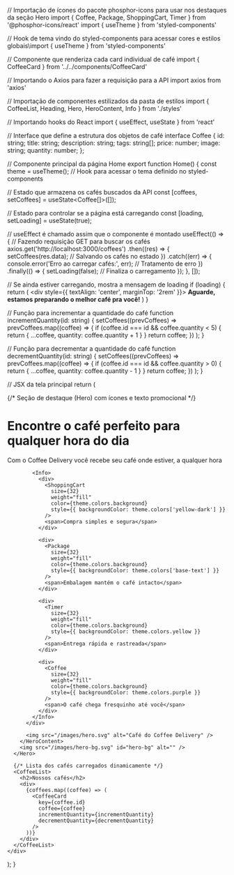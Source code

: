 // Importação de ícones do pacote phosphor-icons para usar nos destaques da seção Hero
import { Coffee, Package, ShoppingCart, Timer } from '@phosphor-icons/react'
import { useTheme } from 'styled-components'



// Hook de tema vindo do styled-components para acessar cores e estilos globais\import { useTheme } from 'styled-components'

// Componente que renderiza cada card individual de café
import { CoffeeCard } from '../../components/CoffeeCard'

// Importando o Axios para fazer a requisição para a API
import axios from 'axios'

// Importação de componentes estilizados da pasta de estilos
import { CoffeeList, Heading, Hero, HeroContent, Info } from './styles'

// Importando hooks do React
import { useEffect, useState } from 'react'

// Interface que define a estrutura dos objetos de café
interface Coffee {
  id: string;
  title: string;
  description: string;
  tags: string[];
  price: number;
  image: string;
  quantity: number;
};

// Componente principal da página Home
export function Home() {
  const theme = useTheme(); // Hook para acessar o tema definido no styled-components

  // Estado que armazena os cafés buscados da API
  const [coffees, setCoffees] = useState<Coffee[]>([]);

  // Estado para controlar se a página está carregando
  const [loading, setLoading] = useState(true);

  // useEffect é chamado assim que o componente é montado
  useEffect(() => {
    // Fazendo requisição GET para buscar os cafés
    axios.get('http://localhost:3000/coffees')
      .then((res) => {
        setCoffees(res.data); // Salvando os cafés no estado
      })
      .catch((err) => {
        console.error('Erro ao carregar cafés:', err); // Tratamento de erro
      })
      .finally(() => {
        setLoading(false); // Finaliza o carregamento
      });
  }, []);

  // Se ainda estiver carregando, mostra a mensagem de loading
  if (loading) {
    return (
      <div style={{ textAlign: 'center', marginTop: '2rem' }}>
        <strong>Aguarde, estamos preparando o melhor café pra você!</strong>
      </div>
    )
  }

  // Função para incrementar a quantidade do café
  function incrementQuantity(id: string) {
    setCoffees((prevCoffees) =>
      prevCoffees.map((coffee) => {
        if (coffee.id === id && coffee.quantity < 5) {
          return { ...coffee, quantity: coffee.quantity + 1 }
        }
        return coffee;
      })
    );
  }

  // Função para decrementar a quantidade do café
  function decrementQuantity(id: string) {
    setCoffees((prevCoffees) =>
      prevCoffees.map((coffee) => {
        if (coffee.id === id && coffee.quantity > 0) {
          return { ...coffee, quantity: coffee.quantity - 1 }
        }
        return coffee;
      })
    );
  }

  // JSX da tela principal
  return (
    <div>
      {/* Seção de destaque (Hero) com ícones e texto promocional */}
      <Hero>
        <HeroContent>
          <div>
            <Heading>
              <h1>Encontre o café perfeito para qualquer hora do dia</h1>
              <span>Com o Coffee Delivery você recebe seu café onde estiver, a qualquer hora</span>
            </Heading>

            <Info>
              <div>
                <ShoppingCart
                  size={32}
                  weight="fill"
                  color={theme.colors.background}
                  style={{ backgroundColor: theme.colors['yellow-dark'] }}
                />
                <span>Compra simples e segura</span>
              </div>

              <div>
                <Package
                  size={32}
                  weight="fill"
                  color={theme.colors.background}
                  style={{ backgroundColor: theme.colors['base-text'] }}
                />
                <span>Embalagem mantém o café intacto</span>
              </div>

              <div>
                <Timer
                  size={32}
                  weight="fill"
                  color={theme.colors.background}
                  style={{ backgroundColor: theme.colors.yellow }}
                />
                <span>Entrega rápida e rastreada</span>
              </div>

              <div>
                <Coffee
                  size={32}
                  weight="fill"
                  color={theme.colors.background}
                  style={{ backgroundColor: theme.colors.purple }}
                />
                <span>O café chega fresquinho até você</span>
              </div>
            </Info>
          </div>

          <img src="/images/hero.svg" alt="Café do Coffee Delivery" />
        </HeroContent>
        <img src="/images/hero-bg.svg" id="hero-bg" alt="" />
      </Hero>

      {/* Lista dos cafés carregados dinamicamente */}
      <CoffeeList>
        <h2>Nossos cafés</h2>
        <div>
          {coffees.map((coffee) => (
            <CoffeeCard
              key={coffee.id}
              coffee={coffee}
              incrementQuantity={incrementQuantity}
              decrementQuantity={decrementQuantity}
            />
          ))}
        </div>
      </CoffeeList>
    </div>
  );
}
